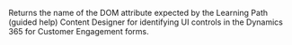 Returns the name of the DOM attribute expected by the Learning Path (guided help) Content Designer for identifying UI controls in the Dynamics 365 for Customer Engagement forms.


